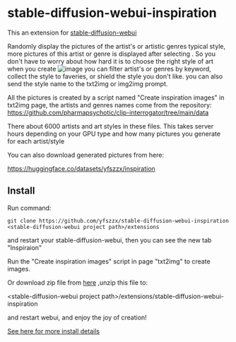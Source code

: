 # stable-diffusion-webui-inspiration
This an extension for [stable-diffusion-webui](https://github.com/AUTOMATIC1111/stable-diffusion-webui)

Randomly display the pictures of the artist's or artistic genres typical style,  more pictures of this artist or genre is displayed after selecting .
So you don't have to worry about how hard it is to choose the right style of art when you create
![image](https://s6.jpg.cm/2022/10/22/PJYoNL.png)
you can filter artist's or  genres by keyword, collect the style to faveries, or shield the style you don't like.
you can also send the style name to the txt2img or img2img prompt. 

All the pictures is created by a script  named  "Create inspiration images" in txt2img page, the artists and  genres names come from the repository:
https://github.com/pharmapsychotic/clip-interrogator/tree/main/data

There about 6000 artists and art styles in these files. This takes server hours depending on your GPU type and how many pictures  you generate for each artist/style

You can also download generated pictures from here:

https://huggingface.co/datasets/yfszzx/inspiration

## Install
Run command:

`git clone https://github.com/yfszzx/stable-diffusion-webui-inspiration <stable-diffusion-webui project path>/extensions`

and restart your stable-diffusion-webui, then you can see the new tab "Inspiraion"

Run the "Create inspiration images" script in page "txt2img" to create images.

Or download zip file from [here](https://huggingface.co/datasets/yfszzx/inspiration/resolve/main/inspiration.zip) ,unzip this file to:

\<stable-diffusion-webui project path\>/extensions/stable-diffusion-webui-inspiration

 and restart webui, and enjoy the joy of creation!

 [See here for more install details]( https://github.com/AUTOMATIC1111/stable-diffusion-webui/wiki/Extensions)


